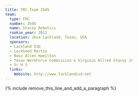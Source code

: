```yaml
---
title: FRC Team 3545
team:
  type: FRC
  number: 3545
  name: Stacey Robotics
  rookie_year: 2011
  location: Jbsa Lackland, Texas, USA
  sponsors:
  - Lackland ISD
  - Lockheed Martin
  - Booz Allen Hamilton
  - Texas WorkForce Commission & Virginia Allred Stacey Jr
  - Sr H S
  links:
    Website: http://www.lacklandisd.net
---
```


{% include remove_this_line_and_add_a_paragraph %}